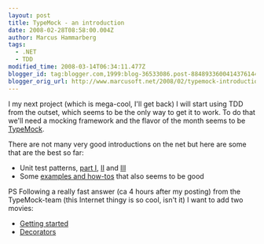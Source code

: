 ```yaml
---
layout: post
title: TypeMock - an introduction
date: 2008-02-28T08:58:00.004Z
author: Marcus Hammarberg
tags:
  - .NET
  - TDD
modified_time: 2008-03-14T06:34:11.477Z
blogger_id: tag:blogger.com,1999:blog-36533086.post-8848933600414376144
blogger_orig_url: http://www.marcusoft.net/2008/02/typemock-introduction.html
---
```


I my
next project (which is mega-cool, I'll get back) I will start using TDD
from the outset, which seems to be the only way to get it to work. To do
that we'll need a mocking framework and the flavor of the month seems to
be [TypeMock](http://www.typemock.com/).

There are not many very good introductions on the net but here are some
that are the best so far:

- Unit test patterns, [part
  I](http://www.typemock.com/Docs/TestPatterns.html),
  [II](http://www.typemock.com/Docs/Mock%20Types.html) and
  [III](http://www.typemock.com/Docs/NaturalTypeMocks.html)
- Some [examples and how-tos](http://www.typemock.com/Docs/HowTo.html)
  that also seems to be good

PS
Following a really fast answer (ca 4 hours after my posting) from the
TypeMock-team (this Internet thingy is so cool, isn't it) I want to add
two movies:

- [Getting
  started](http://www.typemock.com/Multimedia.html#identifier1)
- [Decorators](http://www.typemock.com/Multimedia.html#identifier2)
